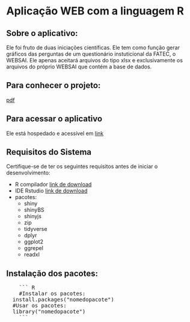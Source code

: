# Aplicação WEB com a linguagem R

## Sobre o aplicativo: 
Ele foi fruto de duas iniciações científicas. Ele tem como função gerar gráficos das perguntas de um questionário instuticional da FATEC, o WEBSAI. Ele apenas aceitará arquivos do tipo xlsx e exclusivamente os arquivos do próprio WEBSAI que contém a base de dados.

## Para conhecer o projeto:
[pdf](https://drive.google.com/file/d/1BVxtCiok-h7kkKKyD_purJloyicecOTY/view?usp=drive_link)

## Para acessar o aplicativo
Ele está hospedado e acessível em [link](https://anamoura.shinyapps.io/GeradorDeGraficosWEBSAI/)

## Requisitos do Sistema
Certifique-se de ter os seguintes requisitos antes de iniciar o desenvolvimento:
+ R compilador [link de download](https://cran.r-project.org/bin/windows/base/)
+ IDE Rstudio [link de download](https://posit.co/download/rstudio-desktop/)
+ pacotes:
  + shiny
  + shinyBS
  + shinyjs
  + zip
  + tidyverse
  + dplyr
  + ggplot2
  + ggrepel
  + readxl

## Instalação dos pacotes:
<pre>
    ``` R
    #Instalar os pacotes:
  install.packages("nomedopacote")
  #Usar os pacotes:
  library("nomedopacote")
    ```
</pre>
  
